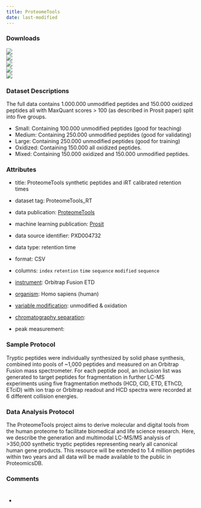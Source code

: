 ```yaml
---
title: ProteomeTools
date: last-modified
---
```


### Downloads
[![](https://img.shields.io/badge/download-small%20dataset-008080?style=flat-square)](https://github.com/ProteomicsML/ProteomicsML/raw/main/datasets/retentiontime/ProteomeTools/Small.csv.gz)<br>
[![](https://img.shields.io/badge/download-medium%20dataset-008080?style=flat-square)](https://github.com/ProteomicsML/ProteomicsML/raw/main/datasets/retentiontime/ProteomeTools/Medium.csv.gz)<br>
[![](https://img.shields.io/badge/download-large%20dataset-008080?style=flat-square)](hhttps://github.com/ProteomicsML/ProteomicsML/raw/main/datasets/retentiontime/ProteomeTools/Large.csv.gz)<br>
[![](https://img.shields.io/badge/download-mixed%20dataset-008080?style=flat-square)](https://github.com/ProteomicsML/ProteomicsML/raw/main/datasets/retentiontime/ProteomeTools/Mixed.csv.gz)<br>
[![](https://img.shields.io/badge/download-oxidation%20dataset-008080?style=flat-square)](https://github.com/ProteomicsML/ProteomicsML/raw/main/datasets/retentiontime/ProteomeTools/Oxidation.csv.gz)<br>

### Dataset Descriptions
The full data contains 1.000.000 unmodified peptides and 150.000 oxidized peptides all with MaxQuant scores > 100 (as described in Prosit paper) split into five groups. <br>
- Small: Containing 100.000 unmodified peptides (good for teaching) <br>
- Medium: Containing 250.000 unmodified peptides (good for validating) <br>
- Large: Containing 250.000 unmodified peptides (good for training) <br>
- Oxidized: Containing 150.000 all oxidized peptides. <br>
- Mixed: Containing 150.000 oxidized and 150.000 unmodified peptides. <br>

### Attributes
- title: ProteomeTools synthetic peptides and iRT calibrated retention times
- dataset tag: ProteomeTools_RT
- data publication: [ProteomeTools](https://doi.org/10.1038/nmeth.4153)
- machine learning publication: [Prosit](https://doi.org/10.1038/nmeth.4153)
- data source identifier: PXD004732 

- data type: retention time
- format: CSV
- columns: `index` `retention` `time` `sequence` `modified` `sequence`
- [instrument]\: Orbitrap Fusion ETD
- [organism]\: Homo sapiens (human)
- [variable modification]\: unmodified & oxidation
- [chromatography separation]\: <unknown>
- peak measurement: <unknown>

 
### Sample Protocol
Tryptic peptides were individually synthesized by solid
phase synthesis, combined into pools of ~1,000 peptides and measured on an Orbitrap
Fusion mass spectrometer. For each peptide pool, an inclusion list was generated to
target peptides for fragmentation in further LC-MS experiments using five
fragmentation methods (HCD, CID, ETD, EThCD, ETciD) with ion trap or Orbitrap
readout and HCD spectra were recorded at 6 different collision energies.

### Data Analysis Protocol
The ProteomeTools project aims to derive molecular and digital
tools from the human proteome to facilitate biomedical and life science research.
Here, we describe the generation and multimodal LC-MS/MS analysis of >350,000
synthetic tryptic peptides representing nearly all canonical human gene products. This
resource will be extended to 1.4 million peptides within two years and all data will be
made available to the public in ProteomicsDB.

### Comments
- #


[instrument]: https://www.ebi.ac.uk/ols/ontologies/ms/terms?iri=http%3A%2F%2Fpurl.obolibrary.org%2Fobo%2FMS_1000463
[organism]: https://www.ebi.ac.uk/ols/ontologies/ms/terms?iri=http%3A%2F%2Fpurl.obolibrary.org%2Fobo%2FOBI_0100026
[fixed modifications]: https://www.ebi.ac.uk/ols/ontologies/ms/terms?iri=http%3A%2F%2Fpurl.obolibrary.org%2Fobo%2FMS_1003021
[variable modification]: https://www.ebi.ac.uk/ols/ontologies/ms/terms?iri=http%3A%2F%2Fpurl.obolibrary.org%2Fobo%2FMS_1003022
[dissociation method]: https://www.ebi.ac.uk/ols/ontologies/ms/terms?iri=http%3A%2F%2Fpurl.obolibrary.org%2Fobo%2FMS_1000044
[collision energy]: https://www.ebi.ac.uk/ols/ontologies/ms/terms?iri=http%3A%2F%2Fpurl.obolibrary.org%2Fobo%2FMS_1000045 
[mass analyzer type]: https://www.ebi.ac.uk/ols/ontologies/ms/terms?iri=http%3A%2F%2Fpurl.obolibrary.org%2Fobo%2FMS_1000443&lang=en&viewMode=All&siblings=false
[chromatography separation]: https://www.ebi.ac.uk/ols/ontologies/ms/terms?iri=http%3A%2F%2Fpurl.obolibrary.org%2Fobo%2FMS_1002270&lang=en&viewMode=All&siblings=false
